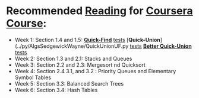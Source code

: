 # Recommended [Reading](http://amzn.to/13VLlYJ) for [Coursera Course](https://class.coursera.org/algs4partI-007):

 * Week 1: Section 1.4 and 1.5:
  [**Quick-Find**](../py/AlgsSedgewickWayne/QuickFindUF.py) 
  [tests](../py/AlgsSedgewickWayne/tests/test_QuickFindUF.py)
  [**Quick-Union**](../py/AlgsSedgewickWayne/QuickUnionUF.py
  [tests](../py/AlgsSedgewickWayne/tests/test_QuickUnionUF.py)
  [**Better Quick-Union**](../py/AlgsSedgewickWayne/WeightedQuickUnionUF.py)
  [tests](../py/AlgsSedgewickWayne/tests/test_WeightedQuickUnionUF.py)
 * Week 2: Section 1.3 and 2.1: Stacks and Queues
 * Week 3: Section 2.2 and 2.3: Mergesort nd Quicksort
 * Week 4: Section 2.4 3.1, and 3.2 : Priority Queues and Elementary Symbol Tables
 * Week 5: Section 3.3: Balanced Search Trees
 * Week 6: Section 3.4: Hash Tables
